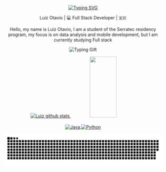 <div align="center">
   
   [![Typing SVG](https://readme-typing-svg.herokuapp.com/?color=007A33&size=35&center=true&vCenter=true&width=1000&lines=Olá,+eu+sou+o+Luiz👋;Hi+there+I'm+Luiz👋;Hola+soy+Luiz👋)](https://git.io/typing-svg)
   
   

<div align="center">
Luiz Otavio | 💻 Full Stack Developer | 🇧🇷 



Hello, my name is Luiz Otavio, I am a student of the Serratec residency program, my focus is on data analysis and mobile development, but I am currently studying Full stack

  ![Typing Gift]( https://j.gifs.com/KkekYq.gif)
   
   
   
   
   </div>
 
  

 <div align="center">  
 <a href="https://github.com/luizitosuares">
  <img width="49%" height="195px" src="https://github-readme-stats.vercel.app/api?username=luizitosuares&show_icons=true&count_private=true&hide_border=true&title_color=007A33&icon_color=007A33&text_color=FFFFFF&bg_color=0d1117" alt="Luiz github stats" /> 
  <img width="41%" height="195px" src="https://github-readme-stats.vercel.app/api/top-langs/?username=luizitosuares&layout=compact&hide_border=true&title_color=007A33&text_color=FFFFFF&bg_color=0d1117" />
</div>


 <div style="display: inline_block" align="center"><br>
    <img align="center" alt="Java" height="40" width="50" src="https://cdn.jsdelivr.net/gh/devicons/devicon/icons/java/java-original.svg" />
    <img align="center" alt="Python" height="40" width="50" src="https://cdn.jsdelivr.net/gh/devicons/devicon/icons/python/python-original.svg" />
    
 </div>
 
 
 ![Snake animation ](https://github.com/luizitosuares/luizitosuares/blob/output/dark.svg)
 
 ##
